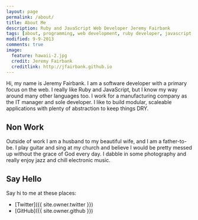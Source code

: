 ```yaml
---
layout: page
permalink: /about/
title: About Me
description: Ruby and JavaScript Web Developer Jeremy Fairbank
tags: [about, programming, web development, ruby developer, javascript developer]
modified: 9-9-2013
comments: true
image:
  feature: hawaii-2.jpg
  credit: Jeremy Fairbank
  creditlink: http://jfairbank.github.io
---
```


Hi, my name is Jeremy Fairbank. I am a software developer with a primary focus on the web. I really like Ruby and JavaScript, but I know my way around many other languages too. I work for a manufacturing company as the IT manager and sole developer. I like to build modular, scaleable applications with plenty of abstraction to keep things DRY.

## Non Work

Outside of work I am a husband to my beautiful wife, and I am a father-to-be. I play guitar and sing at my church and believe I would be pretty messed up without the grace of God every day. I dabble in some photography and really enjoy jazz and chill electronic music.

## Say Hello

Say hi to me at these places:

* [Twitter]({{ site.owner.twitter }})
* [GitHub]({{ site.owner.github }})
